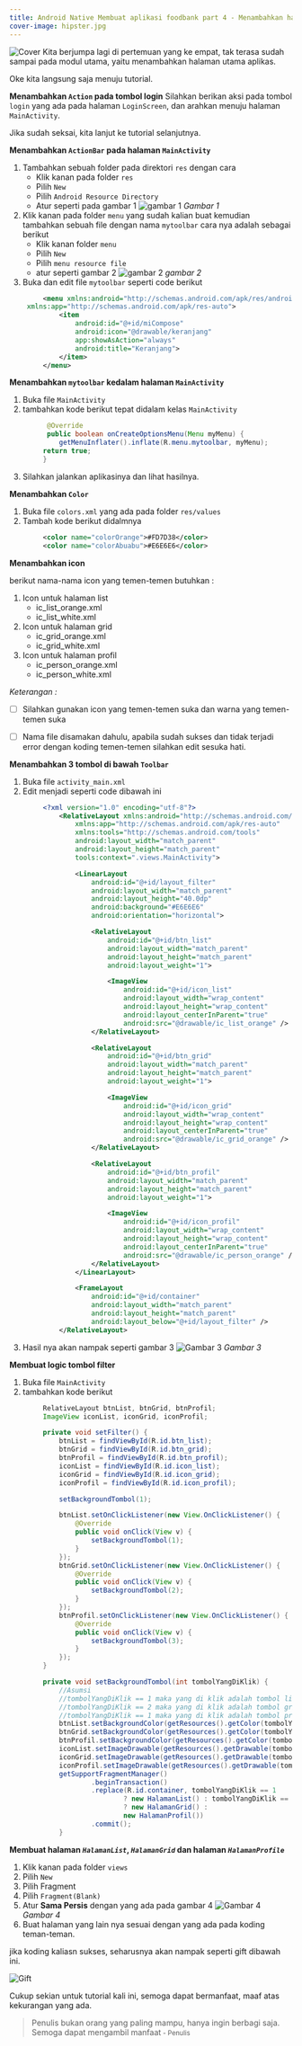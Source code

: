 ```yaml
---
title: Android Native Membuat aplikasi foodbank part 4 - Menambahkan halam home
cover-image: hipster.jpg
---
```

![Cover](/../img/covers/cover-19-04-2019.png)
Kita berjumpa lagi di pertemuan yang ke empat, tak terasa sudah sampai pada modul utama, yaitu menambahkan halaman utama aplikas.
<!--more-->
Oke kita langsung saja menuju tutorial.

**Menambahkan `Action` pada tombol login**
Silahkan berikan aksi pada tombol `login` yang ada pada halaman `LoginScreen`, dan arahkan menuju halaman `MainActivity`.


Jika sudah seksai, kita lanjut ke tutorial selanjutnya.

**Menambahkan `ActionBar` pada halaman `MainActivity`**

1. Tambahkan sebuah folder pada direktori `res` dengan cara 
   - Klik kanan pada folder `res`
   - Pilih `New`
   - Pilih `Android Resource Directory`
   - Atur seperti pada gambar 1
    ![gambar 1](/../img/19-04-2019/1.png)
    *Gambar 1*
2. Klik kanan pada folder `menu` yang sudah kalian buat kemudian tambahkan sebuah file dengan nama `mytoolbar` cara nya adalah sebagai berikut
    - Klik kanan folder `menu`
    - Pilih `New`
    - Pilih `menu resource file`
    - atur seperti gambar 2
    ![gambar 2](/../img/19-04-2019/2.png)
    *gambar 2*
3. Buka dan edit file `mytoolbar` seperti code berikut
   ```xml
        <menu xmlns:android="http://schemas.android.com/apk/res/android"
    xmlns:app="http://schemas.android.com/apk/res-auto">
            <item
                android:id="@+id/miCompose"
                android:icon="@drawable/keranjang"
                app:showAsAction="always"
                android:title="Keranjang">
            </item>
        </menu>
   ```
   
**Menambahkan `mytoolbar` kedalam halaman `MainActivity`**
1. Buka file `MainActivity`
2. tambahkan kode berikut tepat didalam kelas `MainActivity`
   ```java
         @Override
         public boolean onCreateOptionsMenu(Menu myMenu) {
            getMenuInflater().inflate(R.menu.mytoolbar, myMenu);
        return true;
        }
   ```
3. Silahkan jalankan aplikasinya dan lihat hasilnya.


**Menambahkan `Color`**

1. Buka file `colors.xml` yang ada pada folder `res/values`
2. Tambah kode berikut didalmnya
   ```xml
        <color name="colorOrange">#FD7D38</color>
        <color name="colorAbuabu">#E6E6E6</color>
   ```

**Menambahkan icon**

berikut nama-nama icon yang temen-temen butuhkan :
1. Icon untuk halaman list
   - ic_list_orange.xml
   - ic_list_white.xml
2. Icon untuk halaman grid
   - ic_grid_orange.xml
   - ic_grid_white.xml
3. Icon untuk halaman profil
   - ic_person_orange.xml
   - ic_person_white.xml

*Keterangan :*
  - [ ] Silahkan gunakan icon yang temen-temen suka dan warna yang temen-temen suka
  - [ ] Nama file disamakan dahulu, apabila sudah sukses dan tidak terjadi error dengan koding temen-temen silahkan edit sesuka hati.


**Menambahkan 3 tombol di bawah `Toolbar`**
1. Buka file `activity_main.xml`
2. Edit menjadi seperti code dibawah ini
   ```xml
        <?xml version="1.0" encoding="utf-8"?>
            <RelativeLayout xmlns:android="http://schemas.android.com/apk/res/android"
                xmlns:app="http://schemas.android.com/apk/res-auto"
                xmlns:tools="http://schemas.android.com/tools"
                android:layout_width="match_parent"
                android:layout_height="match_parent"
                tools:context=".views.MainActivity">

                <LinearLayout
                    android:id="@+id/layout_filter"
                    android:layout_width="match_parent"
                    android:layout_height="40.0dp"
                    android:background="#E6E6E6"
                    android:orientation="horizontal">

                    <RelativeLayout
                        android:id="@+id/btn_list"
                        android:layout_width="match_parent"
                        android:layout_height="match_parent"
                        android:layout_weight="1">

                        <ImageView
                            android:id="@+id/icon_list"
                            android:layout_width="wrap_content"
                            android:layout_height="wrap_content"
                            android:layout_centerInParent="true"
                            android:src="@drawable/ic_list_orange" />
                    </RelativeLayout>

                    <RelativeLayout
                        android:id="@+id/btn_grid"
                        android:layout_width="match_parent"
                        android:layout_height="match_parent"
                        android:layout_weight="1">

                        <ImageView
                            android:id="@+id/icon_grid"
                            android:layout_width="wrap_content"
                            android:layout_height="wrap_content"
                            android:layout_centerInParent="true"
                            android:src="@drawable/ic_grid_orange" />
                    </RelativeLayout>

                    <RelativeLayout
                        android:id="@+id/btn_profil"
                        android:layout_width="match_parent"
                        android:layout_height="match_parent"
                        android:layout_weight="1">

                        <ImageView
                            android:id="@+id/icon_profil"
                            android:layout_width="wrap_content"
                            android:layout_height="wrap_content"
                            android:layout_centerInParent="true"
                            android:src="@drawable/ic_person_orange" />
                    </RelativeLayout>
                </LinearLayout>

                <FrameLayout
                    android:id="@+id/container"
                    android:layout_width="match_parent"
                    android:layout_height="match_parent"
                    android:layout_below="@+id/layout_filter" />
            </RelativeLayout>
   ```
3. Hasil nya akan nampak seperti gambar 3
   ![Gambar 3](/../img/19-04-2019/3.png)
   *Gambar 3*

**Membuat logic tombol filter**
1. Buka file `MainActivity`
2. tambahkan kode berikut
   ```java
        RelativeLayout btnList, btnGrid, btnProfil;
        ImageView iconList, iconGrid, iconProfil;

        private void setFilter() {
            btnList = findViewById(R.id.btn_list);
            btnGrid = findViewById(R.id.btn_grid);
            btnProfil = findViewById(R.id.btn_profil);
            iconList = findViewById(R.id.icon_list);
            iconGrid = findViewById(R.id.icon_grid);
            iconProfil = findViewById(R.id.icon_profil);

            setBackgroundTombol(1);

            btnList.setOnClickListener(new View.OnClickListener() {
                @Override
                public void onClick(View v) {
                    setBackgroundTombol(1);
                }
            });
            btnGrid.setOnClickListener(new View.OnClickListener() {
                @Override
                public void onClick(View v) {
                    setBackgroundTombol(2);
                }
            });
            btnProfil.setOnClickListener(new View.OnClickListener() {
                @Override
                public void onClick(View v) {
                    setBackgroundTombol(3);
                }
            });
        }

        private void setBackgroundTombol(int tombolYangDiKlik) {
            //Asumsi
            //tombolYangDiKlik == 1 maka yang di klik adalah tombol list
            //tombolYangDiKlik == 2 maka yang di klik adalah tombol grid
            //tombolYangDiKlik == 1 maka yang di klik adalah tombol profil
            btnList.setBackgroundColor(getResources().getColor(tombolYangDiKlik == 1 ? R.color.colorOrange : R.color.colorAbuabu));
            btnGrid.setBackgroundColor(getResources().getColor(tombolYangDiKlik == 2 ? R.color.colorOrange : R.color.colorAbuabu));
            btnProfil.setBackgroundColor(getResources().getColor(tombolYangDiKlik == 3 ? R.color.colorOrange : R.color.colorAbuabu));
            iconList.setImageDrawable(getResources().getDrawable(tombolYangDiKlik == 1 ? R.drawable.ic_list_white : R.drawable.ic_list_orange));
            iconGrid.setImageDrawable(getResources().getDrawable(tombolYangDiKlik == 2 ? R.drawable.ic_grid_white : R.drawable.ic_grid_orange));
            iconProfil.setImageDrawable(getResources().getDrawable(tombolYangDiKlik == 3 ? R.drawable.ic_person_white : R.drawable.ic_person_orange));
            getSupportFragmentManager()
                    .beginTransaction()
                    .replace(R.id.container, tombolYangDiKlik == 1
                            ? new HalamanList() : tombolYangDiKlik == 2
                            ? new HalamanGrid() :
                            new HalamanProfil())
                    .commit();
            }
   ```


**Membuat halaman *`HalamanList`*, *`HalamanGrid`* dan halaman *`HalamanProfile`***

1. Klik kanan pada folder `views`
2. Pilih `New`
3. Pilih Fragment
4. Pilih `Fragment(Blank)`
5. Atur **Sama Persis** dengan yang ada pada gambar 4
   ![Gambar 4](/../img/19-04-2019/4.png)
   *Gambar 4*
6. Buat halaman yang lain nya sesuai dengan yang ada pada koding teman-teman.

jika koding kaliasn sukses, seharusnya akan nampak seperti gift dibawah ini.

![Gift](/../img/19-04-2019/gif.gif)

Cukup sekian untuk tutorial kali ini, semoga dapat bermanfaat, maaf atas kekurangan yang ada.


>Penulis bukan orang yang paling mampu, hanya ingin berbagi saja. Semoga dapat mengambil manfaat<small> - Penulis</small>